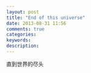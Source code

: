 ```yaml
---
layout: post
title: "End of this universe"
date: 2013-08-31 11:56
comments: true
categories: 
keywords:
description:
---
```

直到世界的尽头
